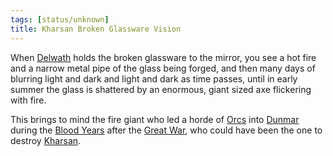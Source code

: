 ```yaml
---
tags: [status/unknown]
title: Kharsan Broken Glassware Vision
---
```



When [Delwath](<../../../people/pcs/dunmar-fellowship/delwath.md>) holds the broken glassware to the mirror, you see a hot fire and a narrow metal pipe of the glass being forged, and then many days of blurring light and dark and light and dark as time passes, until in early summer the glass is shattered by an enormous, giant sized axe flickering with fire. 

This brings to mind the fire giant who led a horde of [Orcs](<../../../species/children-of-the-embodied-gods/orcs/orcs.md>) into [Dunmar](<../../../gazetteer/greater-dunmar/realms/dunmar/dunmar.md>) during the [Blood Years](<../../../events/1500s/blood-years.md>) after the [Great War](<../../../events/1500s/great-war.md>), who could have been the one to destroy [Kharsan](<../../../gazetteer/greater-dunmar/dunmari-basin/kharsan.md>). 